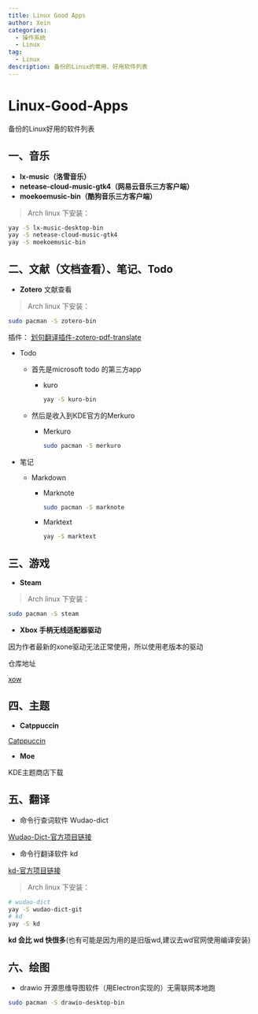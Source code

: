 ```yaml
---
title: Linux Good Apps
author: Xein
categories:
  - 操作系统
  - Linux
tag:
  - Linux
description: 备份的Linux的常用、好用软件列表
---
```


# Linux-Good-Apps

备份的Linux好用的软件列表

## 一、音乐
- **lx-music（洛雪音乐）**
- **netease-cloud-music-gtk4（网易云音乐三方客户端）**
- **moekoemusic-bin（酷狗音乐三方客户端）**

> Arch linux 下安装：

```bash
yay -S lx-music-desktop-bin
yay -S netease-cloud-music-gtk4
yay -S moekoemusic-bin
```

## 二、文献（文档查看）、笔记、Todo
- **Zotero** 文献查看

> Arch linux 下安装：

```bash
sudo pacman -S zotero-bin
```
插件：
[划句翻译插件-zotero-pdf-translate](https://github.com/windingwind/zotero-pdf-translate)

+ Todo

  + 首先是microsoft todo 的第三方app

    + kuro

      ```bash
      yay -S kuro-bin
      ```

  + 然后是收入到KDE官方的Merkuro

    + Merkuro

      ```bash
      sudo pacman -S merkuro
      ```
+ 笔记
  + Markdown
    + Marknote
    
      ```bash
      sudo pacman -S marknote
      ```
    + Marktext
    
      ```bash
      yay -S marktext
      ```
## 三、游戏

- **Steam**

> Arch linux 下安装：

```bash
sudo pacman -S steam
```

- **Xbox 手柄无线适配器驱动**

因为作者最新的xone驱动无法正常使用，所以使用老版本的驱动

仓库地址

[xow](https://github.com/medusalix/xow)

## 四、主题

- **Catppuccin**

[Catppuccin](https://github.com/catppuccin/catppuccin)

- **Moe**

KDE主题商店下载


## 五、翻译

- 命令行查词软件 Wudao-dict

[Wudao-Dict-官方项目链接](https://github.com/ChestnutHeng/Wudao-dict/)

- 命令行翻译软件 kd

[kd-官方项目链接](https://github.com/Karmenzind/kd)

> Arch linux 下安装：

```bash
# wudao-dict
yay -S wudao-dict-git
# kd
yay -S kd
```

**kd 会比 wd 快很多**(也有可能是因为用的是旧版wd,建议去wd官网使用编译安装)

## 六、绘图

+ drawio 开源思维导图软件（用Electron实现的）无需联网本地跑

```bash
sudo pacman -S drawio-desktop-bin
```

